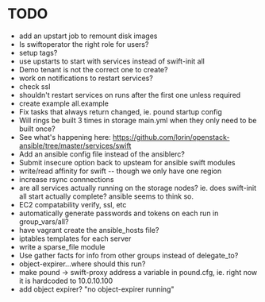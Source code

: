 # TODO
* add an upstart job to remount disk images
* Is swiftoperator the right role for users?
* setup tags?
* use upstarts to start with services instead of swift-init all
* Demo tenant is not the correct one to create?
* work on notifications to restart services?
* check ssl
* shouldn't restart services on runs after the first one unless required
* create example all.example
* Fix tasks that always return changed, ie. pound startup config
* Will rings be built 3 times in storage main.yml when they only need to be built once?
* See what's happening here: https://github.com/lorin/openstack-ansible/tree/master/services/swift
* Add an ansible config file instead of the ansiblerc?
* Submit insecure option back to upsteam for ansible swift modules
* write/read affinity for swift -- though we only have one region
* increase rsync connnections
* are all services actually running on the storage nodes? ie. does swift-init all start actually complete? ansible seems to think so.
* EC2 compatability verify, ssl, etc
* automatically generate passwords and tokens on each run in group_vars/all?
* have vagrant create the ansible_hosts file?
* iptables templates for each server
* write a sparse_file module
* Use gather facts for info from other groups instead of delegate_to?
* object-expirer...where should this run?
* make pound -> swift-proxy address a variable in pound.cfg, ie. right now it is hardcoded to 10.0.10.100
* add object expirer? "no object-expirer running"

